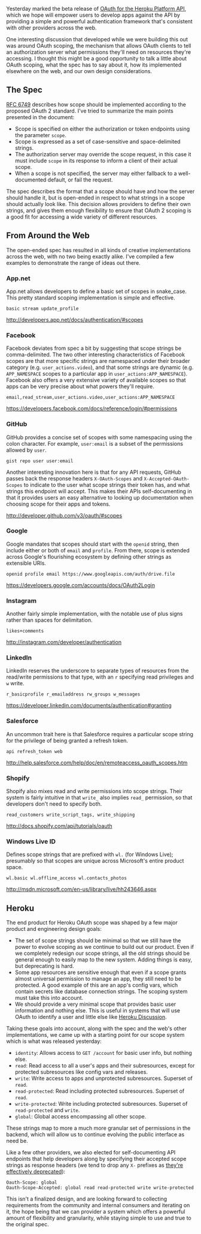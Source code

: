 Yesterday marked the beta release of [OAuth for the Heroku Platform
API](https://blog.heroku.com/archives/2013/7/22/oauth-for-platform-api-in-public-beta),
which we hope will empower users to develop apps against the API by providing a
simple and powerful authentication framework that's consistent with other
providers across the web.

One interesting discussion that developed while we were building this out was
around OAuth scoping, the mechanism that allows OAuth clients to tell an
authorization server what permissions they'll need on resources they're
accessing. I thought this might be a good opportunity to talk a little about
OAuth scoping, what the spec has to say about it, how its implemented elsewhere
on the web, and our own design considerations.

## The Spec

[RFC 6749](http://tools.ietf.org/html/rfc6749#section-3.3) describes how scope
should be implemented according to the proposed OAuth 2 standard. I've tried to
summarize the main points presented in the document:

* Scope is specified on either the authorization or token endpoints using the
  parameter `scope`.
* Scope is expressed as a set of case-sensitive and space-delimited strings.
* The authorization server may override the scope request, in this case it must
  include `scope` in its response to inform a client of their actual scope.
* When a scope is not specified, the server may either fallback to a
  well-documented default, or fail the request.

The spec describes the format that a scope should have and how the server
should handle it, but is open-ended in respect to what strings in a scope
should actually look like. This decision allows providers to define their own
strings, and gives them enough flexibility to ensure that OAuth 2 scoping is a
good fit for accessing a wide variety of different resources.

## From Around the Web

The open-ended spec has resulted in all kinds of creative implementations
across the web, with no two being exactly alike. I've compiled a few examples
to demonstrate the range of ideas out there.

### App.net

App.net allows developers to define a basic set of scopes in snake_case. This
pretty standard scoping implementation is simple and effective.

    basic stream update_profile

http://developers.app.net/docs/authentication/#scopes

### Facebook

Facebook deviates from spec a bit by suggesting that scope strings be
comma-delimited. The two other interesting characteristics of Facebook scopes
are that more specific strings are namespaced under their broader category
(e.g. `user_actions.video`), and that some strings are dynamic (e.g.
`APP_NAMESPACE` scopes to a particular app in `user_actions:APP_NAMESPACE`).
Facebook also offers a very extensive variety of available scopes so that apps
can be very precise about what powers they'll require.

    email,read_stream,user_actions.video,user_actions:APP_NAMESPACE

https://developers.facebook.com/docs/reference/login/#permissions

### GitHub

GitHub provides a concise set of scopes with some namespacing using the colon
character. For example, `user:email` is a subset of the permissions allowed by
`user`.

```
gist repo user user:email
```

Another interesting innovation here is that for any API requests, GitHub passes
back the response headers `X-OAuth-Scopes` and `X-Accepted-OAuth-Scopes` to
indicate to the user what scope strings their token has, and what strings this
endpoint will accept. This makes their APIs self-documenting in that it
provides users an easy alternative to looking up documentation when choosing
scope for their apps and tokens.

http://developer.github.com/v3/oauth/#scopes

### Google

Google mandates that scopes should start with the `openid` string, then include
either or both of `email` and `profile`. From there, scope is extended across
Google's flourishing ecosystem by defining other strings as extensible URIs.

    openid profile email https://www.googleapis.com/auth/drive.file

https://developers.google.com/accounts/docs/OAuth2Login

### Instagram

Another fairly simple implementation, with the notable use of plus signs rather
than spaces for delimitation.

    likes+comments

http://instagram.com/developer/authentication

### LinkedIn

LinkedIn reserves the underscore to separate types of resources from the
read/write permissions to that type, with an `r` specifying read privileges and
`w` write.

    r_basicprofile r_emailaddress rw_groups w_messages

https://developer.linkedin.com/documents/authentication#granting

### Salesforce

An uncommon trait here is that Salesforce requires a particular scope string
for the privilege of being granted a refresh token.

    api refresh_token web

http://help.salesforce.com/help/doc/en/remoteaccess_oauth_scopes.htm

### Shopify

Shopify also mixes read and write permissions into scope strings. Their system
is fairly intuitive in that `write_` also implies `read_` permission, so that
developers don't need to specify both.

    read_customers write_script_tags, write_shipping

http://docs.shopify.com/api/tutorials/oauth

### Windows Live ID

Defines scope strings that are prefixed with `wl.` (for Windows Live);
presumably so that scopes are unique across Microsoft's entire product space.

    wl.basic wl.offline_access wl.contacts_photos

http://msdn.microsoft.com/en-us/library/live/hh243646.aspx

## Heroku

The end product for Heroku OAuth scope was shaped by a few major product and
engineering design goals:

* The set of scope strings should be minimal so that we still have the power to
  evolve scoping as we continue to build out our product. Even if we completely
  redesign our scope strings, all the old strings should be general enough to
  easily map to the new system. Adding things is easy, but deprecating is hard.
* Some app resources are sensitive enough that even if a scope grants almost
  universal permission to manage an app, they still need to be protected. A
  good example of this are an app's config vars, which contain secrets like
  database connection strings. The scoping system must take this into account.
* We should provide a very minimal scope that provides basic user information
  and nothing else. This is useful in systems that will use OAuth to identify a
  user and little else like [Heroku Discussion](https://discussion.heroku.com).

Taking these goals into account, along with the spec and the web's other
implementations, we came up with a starting point for our scope system which is
what was released yesterday:

* `identity`: Allows access to `GET /account` for basic user info, but nothing
  else.
* `read`: Read access to all a user's apps and their subresources, except for
  protected subresources like config vars and releases.
* `write`: Write access to apps and unprotected subresources. Superset of
  `read`.
* `read-protected`: Read including protected subresources. Superset of `read`.
* `write-protected`: Write including protected subresources. Superset of
  `read-protected` and `write`.
* `global`: Global access encompassing all other scope.

These strings map to more a much more granular set of permissions in the
backend, which will allow us to continue evolving the public interface as need
be.

Like a few other providers, we also elected for self-documenting API endpoints
that help developers along by specifying their accepted scope strings as
response headers (we tend to drop any `X-` prefixes as [they're effectively
deprecated](http://tools.ietf.org/html/draft-ietf-appsawg-xdash-03)):

```
Oauth-Scope: global
Oauth-Scope-Accepted: global read read-protected write write-protected
```

This isn't a finalized design, and are looking forward to collecting
requirements from the community and internal consumers and iterating on it, the
hope being that we can provider a system which offers a powerful amount of
flexibility and granularity, while staying simple to use and true to the
original spec.
